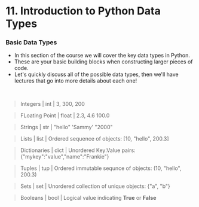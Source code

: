  # 11. Introduction to Python Data Types

### Basic Data Types

- In this section of the course we will cover the key data types in Python.
- These are your basic building blocks when constructing larger pieces of code.
- Let's quickly discuss all of the possible data types, then we'll have lectures that go into more details about each one!

<br>

> Integers  | int |   3, 300, 200

> FLoating Point | float | 2.3, 4.6 100.0

> Strings | str | "hello" 'Sammy' "2000"

> Lists | list | Ordered sequence of objects: [10, "hello", 200.3]

> Dictionaries | dict | Unordered Key:Value pairs: {"mykey":"value","name":"Frankie"}

> Tuples | tup | Ordered immutable sequnce of objects: (10, "hello", 200.3)

> Sets | set | Unordered collection of unique objects: {"a", "b"}

> Booleans | bool | Logical value indicating <b>True</b> or <b>False</b>
